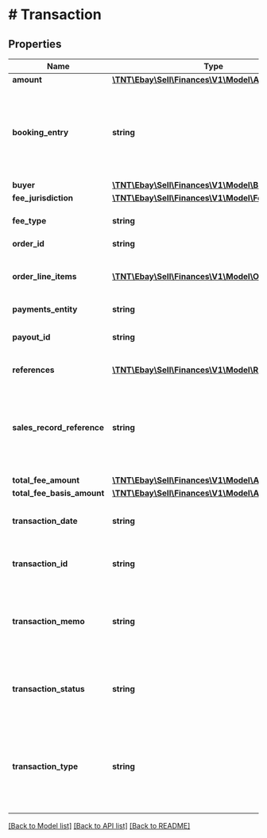 # # Transaction

## Properties

Name | Type | Description | Notes
------------ | ------------- | ------------- | -------------
**amount** | [**\TNT\Ebay\Sell\Finances\V1\Model\Amount**](Amount.md) |  | [optional]
**booking_entry** | **string** | The enumeration value returned in this field indicates if the monetary transaction amount is a (&lt;code&gt;CREDIT&lt;/code&gt;) or a (&lt;code&gt;DEBIT&lt;/code&gt;) to the seller&#39;s account. Typically, the &lt;code&gt;SALE&lt;/code&gt; and &lt;code&gt;CREDIT&lt;/code&gt; transaction types are credits to the seller&#39;s account, and the &lt;code&gt;REFUND&lt;/code&gt;, &lt;code&gt;DISPUTE&lt;/code&gt;, &lt;code&gt;SHIPPING_LABEL&lt;/code&gt;, and &lt;code&gt;TRANSFER&lt;/code&gt; transaction types are debits to the seller&#39;s account. For implementation help, refer to &lt;a href&#x3D;&#39;https://developer.ebay.com/api-docs/sell/finances/types/pay:BookingEntryEnum&#39;&gt;eBay API documentation&lt;/a&gt; | [optional]
**buyer** | [**\TNT\Ebay\Sell\Finances\V1\Model\Buyer**](Buyer.md) |  | [optional]
**fee_jurisdiction** | [**\TNT\Ebay\Sell\Finances\V1\Model\FeeJurisdiction**](FeeJurisdiction.md) |  | [optional]
**fee_type** | **string** | The type of fee. For implementation help, refer to &lt;a href&#x3D;&#39;https://developer.ebay.com/api-docs/sell/finances/types/api:FeeTypeEnum&#39;&gt;eBay API documentation&lt;/a&gt; | [optional]
**order_id** | **string** | The unique identifier of the eBay order associated with the monetary transaction. | [optional]
**order_line_items** | [**\TNT\Ebay\Sell\Finances\V1\Model\OrderLineItem[]**](OrderLineItem.md) | This array shows the fees that are deducted from a seller payout for each line item in an order.&lt;br /&gt;&lt;br /&gt;&lt;span class&#x3D;\&quot;tablenote\&quot;&gt;&lt;strong&gt;Note:&lt;/strong&gt; In some cases, a transaction fee might be returned asynchronously from the associated order. In such cases, you can determine the order to which the fee applies by examining the referenceID value of the fee, which should match the ID of the order. | [optional]
**payments_entity** | **string** | This string value indicates the entity that is processing  the payment. | [optional]
**payout_id** | **string** | The unique identifier of the seller payout associated with the monetary transaction. This identifier is generated once eBay begins processing the payout for the corresponding order. This field will not be returned if eBay has not yet begun processing the payout for an order. | [optional]
**references** | [**\TNT\Ebay\Sell\Finances\V1\Model\Reference[]**](Reference.md) | This field contains reference information for the transaction fee. This includes an ID and the type of ID provided (such as item ID). | [optional]
**sales_record_reference** | **string** | The Sales Record Number associated with a sales order. Sales Record Numbers are Selling Manager/Selling Manager Pro identifiers that are created at order checkout.&lt;br/&gt;&lt;br/&gt;&lt;span class&#x3D;\&quot;tablenote\&quot;&gt;&lt;strong&gt;Note:&lt;/strong&gt; For all orders originating after February 1, 2020, a value of &lt;code&gt;0&lt;/code&gt; will be returned in this field. The Sales Record Number field has also been removed from Seller Hub. Instead of &lt;strong&gt;salesRecordReference&lt;/strong&gt;, depend on &lt;strong&gt;orderId&lt;/strong&gt; instead as the identifier of the order. The &lt;strong&gt;salesRecordReference&lt;/strong&gt; field has been scheduled for deprecation, and a date for when this field will no longer be returned at all will be announced soon.&lt;/span&gt; | [optional]
**total_fee_amount** | [**\TNT\Ebay\Sell\Finances\V1\Model\Amount**](Amount.md) |  | [optional]
**total_fee_basis_amount** | [**\TNT\Ebay\Sell\Finances\V1\Model\Amount**](Amount.md) |  | [optional]
**transaction_date** | **string** | This timestamp indicates when the monetary transaction (order purchase, buyer refund, seller credit) occurred. The following (UTC) format is used: &lt;code&gt;YYYY-MM-DDTHH:MM:SS.SSSZ&lt;/code&gt;. For example, &lt;code&gt;2015-08-04T19:09:02.768Z&lt;/code&gt;. | [optional]
**transaction_id** | **string** | The unique identifier of the monetary transaction. A monetary transaction can be a sales order, an order refund to the buyer, a credit to the seller&#39;s account, a debit to the seller for the purchase of a shipping label, or a transaction where eBay recouped money from the seller if the seller lost a buyer-initiated payment dispute. | [optional]
**transaction_memo** | **string** | This field provides more details on shipping label transactions and transactions where the funds are being held by eBay. For shipping label transactions, the &lt;b&gt;transactionMemo&lt;/b&gt; gives details about a purchase, a refund, or a price adjustment to the cost of the shipping label. For on-hold transactions, the &lt;b&gt;transactionMemo&lt;/b&gt; provides information on the reason for the hold or when the hold will be released (e.g., \&quot;Funds on hold. Estimated release on Jun 1\&quot;).&lt;br/&gt;&lt;br/&gt;This field is only returned if applicable/available. | [optional]
**transaction_status** | **string** | This enumeration value indicates the current status of the seller payout associated with the monetary transaction. See the &lt;code&gt;TransactionStatusEnum&lt;/code&gt; type for more information on the different states. For implementation help, refer to &lt;a href&#x3D;&#39;https://developer.ebay.com/api-docs/sell/finances/types/pay:TransactionStatusEnum&#39;&gt;eBay API documentation&lt;/a&gt; | [optional]
**transaction_type** | **string** | This enumeration value indicates the type of monetary transaction. Examples of monetary transactions include a buyer&#39;s payment for an order, a refund to the buyer for a returned item or cancelled order, or a credit issued by eBay to the seller&#39;s account. For a complete list of monetary transaction types within the &lt;strong&gt;Finances API&lt;/strong&gt;, see the &lt;a href&#x3D;\&quot;/api-docs/sell/finances/types/pay:TransactionTypeEnum\&quot;&gt;TransactionTypeEnum&lt;/a&gt; type. For implementation help, refer to &lt;a href&#x3D;&#39;https://developer.ebay.com/api-docs/sell/finances/types/pay:TransactionTypeEnum&#39;&gt;eBay API documentation&lt;/a&gt; | [optional]

[[Back to Model list]](../../README.md#models) [[Back to API list]](../../README.md#endpoints) [[Back to README]](../../README.md)
